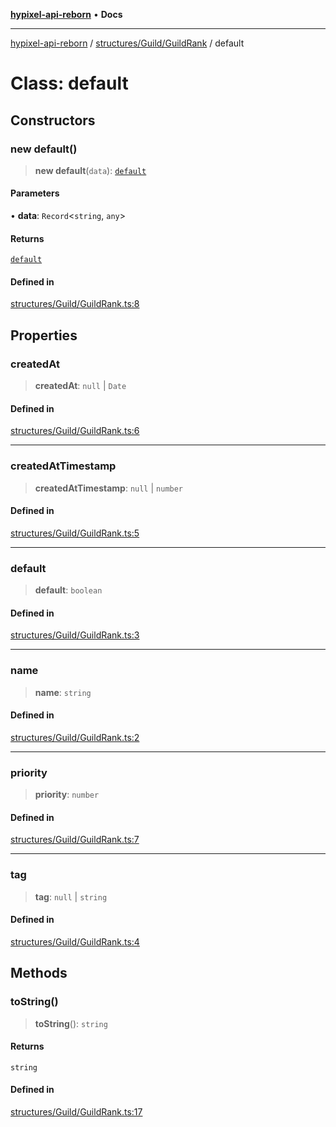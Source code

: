 [**hypixel-api-reborn**](../../../../README.md) • **Docs**

***

[hypixel-api-reborn](../../../../modules.md) / [structures/Guild/GuildRank](../README.md) / default

# Class: default

## Constructors

### new default()

> **new default**(`data`): [`default`](default.md)

#### Parameters

• **data**: `Record`\<`string`, `any`\>

#### Returns

[`default`](default.md)

#### Defined in

[structures/Guild/GuildRank.ts:8](https://github.com/Kathund/REBORN-docs-TEST/blob/226e7f6a62bb6bca87ef0828ac84e9098d59f860/src/structures/Guild/GuildRank.ts#L8)

## Properties

### createdAt

> **createdAt**: `null` \| `Date`

#### Defined in

[structures/Guild/GuildRank.ts:6](https://github.com/Kathund/REBORN-docs-TEST/blob/226e7f6a62bb6bca87ef0828ac84e9098d59f860/src/structures/Guild/GuildRank.ts#L6)

***

### createdAtTimestamp

> **createdAtTimestamp**: `null` \| `number`

#### Defined in

[structures/Guild/GuildRank.ts:5](https://github.com/Kathund/REBORN-docs-TEST/blob/226e7f6a62bb6bca87ef0828ac84e9098d59f860/src/structures/Guild/GuildRank.ts#L5)

***

### default

> **default**: `boolean`

#### Defined in

[structures/Guild/GuildRank.ts:3](https://github.com/Kathund/REBORN-docs-TEST/blob/226e7f6a62bb6bca87ef0828ac84e9098d59f860/src/structures/Guild/GuildRank.ts#L3)

***

### name

> **name**: `string`

#### Defined in

[structures/Guild/GuildRank.ts:2](https://github.com/Kathund/REBORN-docs-TEST/blob/226e7f6a62bb6bca87ef0828ac84e9098d59f860/src/structures/Guild/GuildRank.ts#L2)

***

### priority

> **priority**: `number`

#### Defined in

[structures/Guild/GuildRank.ts:7](https://github.com/Kathund/REBORN-docs-TEST/blob/226e7f6a62bb6bca87ef0828ac84e9098d59f860/src/structures/Guild/GuildRank.ts#L7)

***

### tag

> **tag**: `null` \| `string`

#### Defined in

[structures/Guild/GuildRank.ts:4](https://github.com/Kathund/REBORN-docs-TEST/blob/226e7f6a62bb6bca87ef0828ac84e9098d59f860/src/structures/Guild/GuildRank.ts#L4)

## Methods

### toString()

> **toString**(): `string`

#### Returns

`string`

#### Defined in

[structures/Guild/GuildRank.ts:17](https://github.com/Kathund/REBORN-docs-TEST/blob/226e7f6a62bb6bca87ef0828ac84e9098d59f860/src/structures/Guild/GuildRank.ts#L17)
